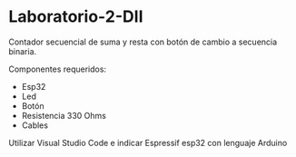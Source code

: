 # Laboratorio-2-DII
Contador secuencial de suma y resta con botón de cambio a secuencia binaria.

Componentes requeridos:
- Esp32
- Led
- Botón
- Resistencia 330 Ohms
- Cables

Utilizar Visual Studio Code e indicar Espressif esp32 con lenguaje Arduino
